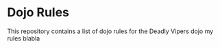 Dojo Rules
==========

This repository contains a list of dojo rules for the Deadly Vipers dojo
my rules blabla

